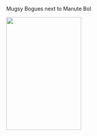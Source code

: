 <html>

<body>
<p>Mugsy Bogues next to Manute Bol</p>
<text-align:right>
<img src="http://www.sikids.com/sites/default/files/multimedia/photo_gallery/0908/nba.cbk.remember.when.hoops.style/images/manute-bol-muggsy-bogues.jpg" width="200" height="300" center img>
</body>
</html>
